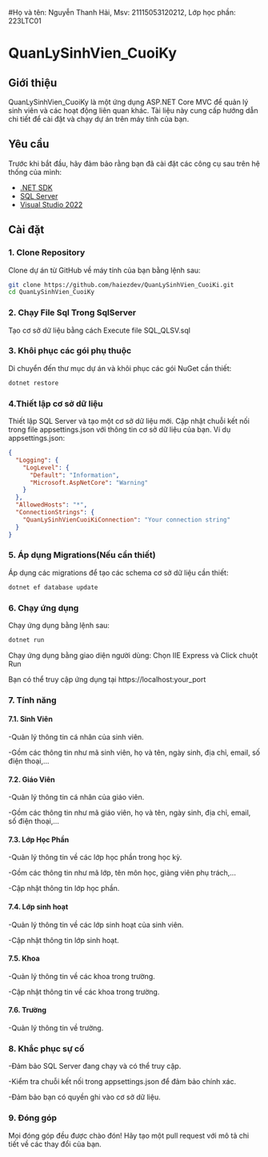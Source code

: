 #Họ và tên: Nguyễn Thanh Hải, Msv: 21115053120212, Lớp học phần: 223LTC01

# QuanLySinhVien_CuoiKy

## Giới thiệu
QuanLySinhVien_CuoiKy là một ứng dụng ASP.NET Core MVC để quản lý  sinh viên và các hoạt động liên quan khác. Tài liệu này cung cấp hướng dẫn chi tiết để cài đặt và chạy dự án trên máy tính của bạn.
## Yêu cầu
Trước khi bắt đầu, hãy đảm bảo rằng bạn đã cài đặt các công cụ sau trên hệ thống của mình:
- [.NET SDK](https://dotnet.microsoft.com/download)
- [SQL Server](https://www.microsoft.com/en-us/sql-server/sql-server-downloads)
- [Visual Studio 2022](https://visualstudio.microsoft.com/)
## Cài đặt

### 1. Clone Repository
Clone dự án từ GitHub về máy tính của bạn bằng lệnh sau:

```sh
git clone https://github.com/haiezdev/QuanLySinhVien_CuoiKi.git
cd QuanLySinhVien_CuoiKy
```
### 2. Chạy File Sql Trong SqlServer 
Tạo cơ sở dữ liệu bằng cách Execute file SQL_QLSV.sql
### 3. Khôi phục các gói phụ thuộc
Di chuyển đến thư mục dự án và khôi phục các gói NuGet cần thiết:

```sh
dotnet restore
```
### 4.Thiết lập cơ sở dữ liệu
Thiết lập SQL Server và tạo một cơ sở dữ liệu mới. Cập nhật chuỗi kết nối trong file appsettings.json với thông tin cơ sở dữ liệu của bạn.
Ví dụ appsettings.json:
```json
{
  "Logging": {
    "LogLevel": {
      "Default": "Information",
      "Microsoft.AspNetCore": "Warning"
    }
  },
  "AllowedHosts": "*",
  "ConnectionStrings": {
    "QuanLySinhVienCuoiKiConnection": "Your connection string"
  }
}

```
### 5. Áp dụng Migrations(Nếu cần thiết)
Áp dụng các migrations để tạo các schema cơ sở dữ liệu cần thiết:

```sh
dotnet ef database update
```
### 6. Chạy ứng dụng 
Chạy ứng dụng bằng lệnh sau:

```sh
dotnet run
```
Chạy ứng dụng bằng giao diện người dùng:
Chọn IIE Express và Click chuột Run

Bạn có thể truy cập ứng dụng tại https://localhost:your_port
### 7. Tính năng
  #### 7.1. Sinh Viên
  -Quản lý thông tin cá nhân của sinh viên.
  
  -Gồm các thông tin như mã sinh viên, họ và tên, ngày sinh, địa chỉ, email, số điện thoại,...

  #### 7.2. Giáo Viên
  -Quản lý thông tin cá nhân của giáo viên.
  
  -Gồm các thông tin như mã giáo viên, họ và tên, ngày sinh, địa chỉ, email, số điện thoại,...
  
  #### 7.3. Lớp Học Phần
  -Quản lý thông tin về các lớp học phần trong học kỳ.

  -Gồm các thông tin như mã lớp, tên môn học, giảng viên phụ trách,...
  
  -Cập nhật thông tin lớp học phần.
  #### 7.4. Lớp sinh hoạt
  -Quản lý thông tin về các lớp sinh hoạt của sinh viên.
  
  -Cập nhật thông tin lớp sinh hoạt.
  #### 7.5. Khoa
  -Quản lý thông tin về các khoa trong trường.
  
  -Cập nhật thông tin về các khoa trong trường.
  #### 7.6. Trường
  -Quản lý thông tin về trường.
### 8. Khắc phục sự cố
-Đảm bảo SQL Server đang chạy và có thể truy cập.

-Kiểm tra chuỗi kết nối trong appsettings.json để đảm bảo chính xác.

-Đảm bảo bạn có quyền ghi vào cơ sở dữ liệu.
### 9. Đóng góp
Mọi đóng góp đều được chào đón! Hãy tạo một pull request với mô tả chi tiết về các thay đổi của bạn.
